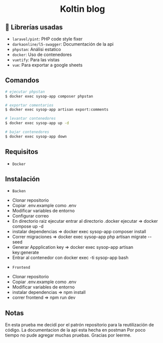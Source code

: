 <h1 align="center"> Koltin blog </h1>

## :hammer: Librerías usadas

- `laravel/pint`: PHP code style fixer
- `darkaonline/l5-swagger`: Documentación de la api
- `phpstan`: Análisi estatico
- `docker`: Uso de contenedores
- `vuetify`: Para las vistas
- `vue`: Para exportar a google sheets

## Comandos

```bash
# ejecutar phpstan
$ docker exec sysop-app composer phpstan 

# exportar comentarios
$ docker exec sysop-app artisan export:comments

# levantar contenedores
$ docker exec sysop-app up -d

# bajar contenedores
$ docker exec sysop-app down
```

## Requisitos

- `Docker`

## Instalación

- `Backen`

* Clonar repositorio
* Copiar .env.example como .env
* Modificar variables de entorno
* Configurar correo
* En directorio raiz ejecutar entrar al directorio .docker ejecutar => docker compose up -d
* instalar dependencias => docker exec sysop-app composer install
* Correr migraciones => docker exec sysop-app php artisan migrate --seed
* Generar Appplication key => docker exec sysop-app artisan key:generate
* Entrar al contenedor con docker exec -ti sysop-app bash

- `Frontend`

* Clonar repositorio
* Copiar .env.example como .env
* Modificar variables de entorno
* instalar dependencias => npm install
* correr frontend => npm run dev

## Notas
En esta prueba me decidí por el patrón repositorio para la reutilización de código.
La documentacion de la api esta hecha en postman
Por poco tiempo no pude agregar muchas pruebas. Gracias por leerme.
